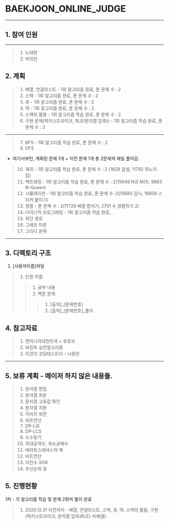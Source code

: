 # BAEKJOON_ONLINE_JUDGE
-----------------------
## 1. 참여 인원
---
>1. 노태현
>2. 박의진

## 2. 계획
>1. 배열, 연결리스트 - 1회 알고리즘 완료, 푼 문제 수 : 2
>2. 스택 - 1회 알고리즘 완료, 푼 문제 수 : 2
>3. 큐 - 1회 알고리즘 완료, 푼 문제 수 : 2
>4. 덱 - 1회 알고리즘 완료, 푼 문제 수 : 2
>5. 스택의 활용 - 1회 알고리즘 학습 완료, 푼 문제 수 : 2
>6. 구현 문제(럭키스트라이크, RLE(문자열 압축)) - 1회 알고리즘 학습 완료, 푼 문제 수 : 2
---
>7. BFS - 1회 알고리즘 학습 완료, 푼 문제 수 : 2
>9. DFS
* 여기서부턴, 계획된 문제 1개 + 이전 문제 1개 총 2문제씩 매일 풀어감.
>10. 재귀 - 1회 알고리즘 학습 완료, 푼 문제 수 : 2 (1629 곱셈, 11792 하노이 탑)
>11. 백트래킹 - 1회 알고리즘 학습 완료, 푼 문제 수 : 2(15649 N과 M(1), 9663 N-Queen)
>12. 시뮬레이션 - 1회 알고리즘 학습 완료, 푼 문제 수 :2(15683 감시, 18808 스티커 붙이기)
>13. 정렬 - 푼 문제 수 : 2(11728 배열 합치기, 2751 수 정렬하기 2)
>14. 다이나믹 프로그래밍 - 1회 알고리즘 학습 완료,
>15. 최단 경로
>16. 그래프 이론
>17. 그리디 문제
---
## 3. 디렉토리 구조
1. [사용자이름]파일
>1. 단원 이름
>>1. 공부 내용
>>2. 백준 문제
>>>1. [출처]_[문제번호]
>>>2. [출처]_[문제번호]_풀이

## 4. 참고자료
>1. 엔지니어대한민국 = 유튜브
>2. 바킹독 실전알고리즘
>3. 이것이 코딩테스트다 - 나동빈
---
## 5. 보류 계획 - 메이저 하지 않은 내용들.
>1. 문자열 편집
>2. 문자열 회문
>3. 문자열 고유값 확인
>4. 문자열 치환
>5. 이미지 회전
>6. 비트연산
>8. DP-LIS
>9. DP-LCS
>9. 소수찾기
>10. 최대공약수, 최소공배수
>11. 에라토스테네스의 체
>12. 비트연산
>13. 이진수 XOR
>14. 우선순위 큐

## 5. 진행현황 
1차 - 각 알고리즘 학습 및 문제 2회씩 풀이 완료
>1. 2020.12.31 이전까지 - 배열, 연결리스트, 스텍, 큐, 덱, 스텍의 활용, 구현(럭키스트라이크, 문자열 압축(RLE)-미해결)